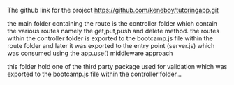 The github link for the project
https://github.com/keneboy/tutoringapp.git

 <!-- 
 The Heroku link will be provided  -->

 <!-- THE ROUTES DOCUMENTATION -->

the main folder containing the route is the controller folder
which contain the various routes namely the get,put,push and delete method.
the routes within the controller folder is exported to the bootcamp.js file within the route folder
and later it was exported to the entry point (server.js) which was consumed using the app.use() middleware approach

<!-- THE UTILS FOLDER -->

this folder hold one of the third party package used for validation which was exported to the bootcamp.js file within the controller folder...
